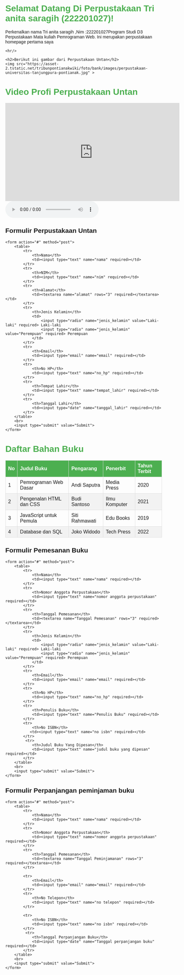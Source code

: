 <html lang="id">
<head>
    <meta charset="UTF-8">
    <meta name="viewport" content="width=device-width, initial-scale=1.0">
    <title>Contoh Halaman HTML</title>
    <style>
        body {
            font-family: Arial, sans-serif;
            margin: 20px;
        }
        h1 {
            color: #4CAF50;
        }
    </style>
</head>
<body>
    <h1>Selamat Datang Di Perpustakaan Tri anita saragih (222201027)!</h1>
    <p>Perkenalkan nama Tri anita saragih ,Nim :222201027Program Studi D3 Perpustakaan Mata kuliah Pemrograman Web. Ini merupakan perpustakaan homepage pertama saya</p>

    <hr/>

    <h2>Berikut ini gambar dari Perpustakaan Untan</h2>
    <img src="https://asset-2.tstatic.net/tribunpontianakwiki/foto/bank/images/perpustakaan-universitas-tanjungpura-pontianak.jpg" >

   <head>
    <meta charset="UTF-8">
    <meta name="viewport" content="width=device-width, initial-scale=1.0">
    <title>Video YouTube</title>
</head>
<body>
    <h1>Video Profi Perpustakaan Untan</h1>
    <iframe width="560" height="315" src="https://www.youtube.com/embed/Iqhk0z3SIug" frameborder="0" allowfullscreen></iframe>
    
  <audio controls>
    <source src="Dancing Queen (From 'Mamma Mia!' Original Motion Picture Soundtrack) - Meryl Streep (youtube) (1).mp3" type="audio/mpeg">
    Browsermu tidak mendukung tag audio, upgrade donk!
</audio>
</body>



<h2>Formulir Perpustakaan Untan</h2>
    
    <form action="#" method="post">
        <table>
            <tr>
                <th>Nama</th>
                <td><input type="text" name="nama" required></td>
            </tr>
            <tr>
                <th>NIM</th>
                <td><input type="text" name="nim" required></td>
            </tr>
            <tr>
                <th>Alamat</th>
                <td><textarea name="alamat" rows="3" required></textarea></td>
            </tr>
            <tr>
                <th>Jenis Kelamin</th>
                <td>
                    <input type="radio" name="jenis_kelamin" value="Laki-laki" required> Laki-laki
                    <input type="radio" name="jenis_kelamin" value="Perempuan" required> Perempuan
                </td>
            </tr>
            <tr>
                <th>Email</th>
                <td><input type="email" name="email" required></td>
            </tr>
            <tr>
                <th>No HP</th>
                <td><input type="text" name="no_hp" required></td>
            </tr>
            <tr>
                <th>Tempat Lahir</th>
                <td><input type="text" name="tempat_lahir" required></td>
            </tr>
            <tr>
                <th>Tanggal Lahir</th>
                <td><input type="date" name="tanggal_lahir" required></td>
            </tr>
        </table>
        <br>
        <input type="submit" value="Submit">
    </form>

</body>
<head>
    <meta charset="UTF-8">
    <meta name="viewport" content="width=device-width, initial-scale=1.0">
    <title>Tabel Bahan Buku</title>
    <style>
        body {
            font-family: Arial, sans-serif;
            margin: 20px;
        }
        table {
            width: 100%;
            border-collapse: collapse;
            margin-top: 20px;
        }
        th, td {
            border: 1px solid #ddd;
            padding: 8px;
            text-align: left;
        }
        th {
            background-color: #4CAF50;
            color: white;
        }
        tr:nth-child(even) {
            background-color: #f2f2f2;
        }
    </style>
</head>
<body>
    <h1>Daftar Bahan Buku</h1>
    <table>
        <thead>
            <tr>
                <th>No</th>
                <th>Judul Buku</th>
                <th>Pengarang</th>
                <th>Penerbit</th>
                <th>Tahun Terbit</th>
            </tr>
        </thead>
        <tbody>
            <tr>
                <td>1</td>
                <td>Pemrograman Web Dasar</td>
                <td>Andi Saputra</td>
                <td>Media Press</td>
                <td>2020</td>
            </tr>
            <tr>
                <td>2</td>
                <td>Pengenalan HTML dan CSS</td>
                <td>Budi Santoso</td>
                <td>Ilmu Komputer</td>
                <td>2021</td>
            </tr>
            <tr>
                <td>3</td>
                <td>JavaScript untuk Pemula</td>
                <td>Siti Rahmawati</td>
                <td>Edu Books</td>
                <td>2019</td>
            </tr>
            <tr>
                <td>4</td>
                <td>Database dan SQL</td>
                <td>Joko Widodo</td>
                <td>Tech Press</td>
                <td>2022</td>
            </tr>
        </tbody>
    </table>
</body>
<body>
<h2>Formulir Pemesanan Buku</h2>
    
    <form action="#" method="post">
        <table>
            <tr>
                <th>Nama</th>
                <td><input type="text" name="nama" required></td>
            </tr>
            <tr>
                <th>Nomor Anggota Perpustakaan</th>
                <td><input type="text" name="nomor anggota perpustakaan" required></td>
            </tr>
            <tr>
                <th>Tanggal Pemesanan</th>
                <td><textarea name="Tanggal Pemesanan" rows="3" required></textarea></td>
            </tr>
            <tr>
                <th>Jenis Kelamin</th>
                <td>
                    <input type="radio" name="jenis_kelamin" value="Laki-laki" required> Laki-laki
                    <input type="radio" name="jenis_kelamin" value="Perempuan" required> Perempuan
                </td>
            </tr>
            <tr>
                <th>Email</th>
                <td><input type="email" name="email" required></td>
            </tr>
            <tr>
                <th>No HP</th>
                <td><input type="text" name="no_hp" required></td>
            </tr>
            <tr>
                <th>Penulis Buku</th>
                <td><input type="text" name="Penulis Buku" required></td>
            </tr>
            <tr>
                <th>No ISBN</th>
               <td><input type="text" name="no isbn" required></td>
            </tr>
             <tr>
                <th>Judul Buku Yang Dipesan</th>
                <td><input type="text" name="judul buku yang dipesan" required></td>
            </tr>
        </table>
        <br>
        <input type="submit" value="Submit">
    </form>

</body>
<h2>Formulir Perpanjangan peminjaman buku </h2>
    
    <form action="#" method="post">
        <table>
            <tr>
                <th>Nama</th>
                <td><input type="text" name="nama" required></td>
            </tr>
            <tr>
                <th>Nomor Anggota Perpustakaan</th>
                <td><input type="text" name="nomor anggota perpustakaan" required></td>
            </tr>
            <tr>
                <th>Tanggal Pemesanan</th>
                <td><textarea name="Tanggal Peminjamanan" rows="3" required></textarea></td>
            </tr>
          
            <tr>
                <th>Email</th>
                <td><input type="email" name="email" required></td>
            </tr>
            <tr>
                <th>No Telepon</th>
                <td><input type="text" name="no telepon" required></td>
            </tr>
           
            <tr>
                <th>No ISBN</th>
                <td><input type="text" name="no isbn" required></td>
            </tr>
             <tr>
                <th>Tanggal Perpanjangan Buku</th>
                <td><input type="date" name="Tanggal perpanjangan buku" required></td>
            </tr>
        </table>
        <br>
        <input type="submit" value="Submit">
    </form>
</html>

